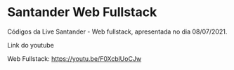 # Santander Web Fullstack

Códigos da Live Santander - Web fullstack, apresentada no dia 08/07/2021.

Link do youtube

Web Fullstack: https://youtu.be/F0XcblUoCJw
